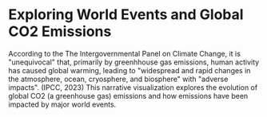 # Exploring World Events and Global CO2 Emissions

According to the The Intergovernmental Panel on Climate Change, it
is "unequivocal" that, primarily by greenhhouse gas emissions, human
activity has caused global warming, leading to "widespread and rapid
changes in the atmosphere, ocean, cryosphere, and biosphere" with
"adverse impacts". (IPCC, 2023) This narrative visualization
explores the evolution of global CO2 (a greenhouse gas) emissions
and how emissions have been impacted by major world events.
